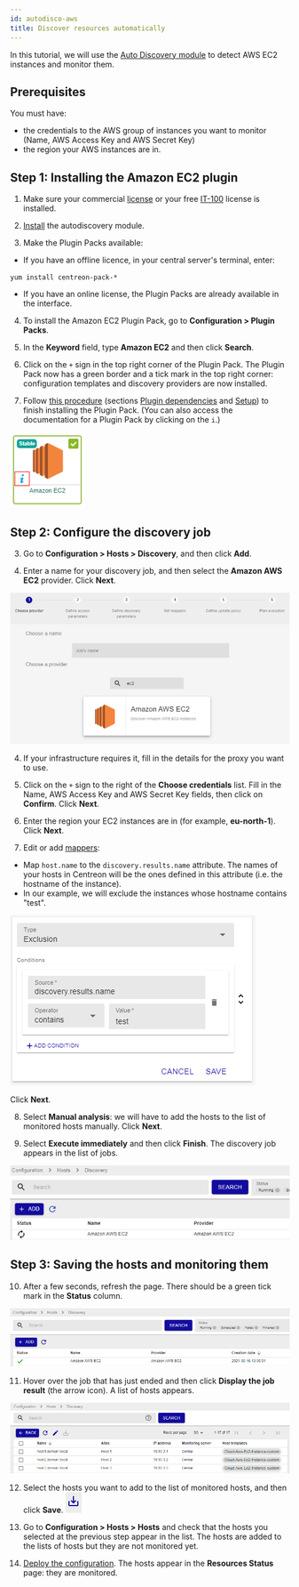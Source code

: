 ```yaml
---
id: autodisco-aws
title: Discover resources automatically
---
```


In this tutorial, we will use the [Auto Discovery module](../monitoring/discovery/hosts-discovery) to detect AWS EC2 instances and monitor them.

## Prerequisites

You must have:
- the credentials to the AWS group of instances you want to monitor (Name, AWS Access Key and AWS Secret Key)
- the region your AWS instances are in.

## Step 1: Installing the Amazon EC2 plugin

1. Make sure your commercial [license](../administration/licenses) or your free [IT-100](IT100) license is installed.

2. [Install](../monitoring/discovery/installation) the autodiscovery module.

3. Make the Plugin Packs available:

- If you have an offline licence, in your central server's terminal, enter:

```shell
yum install centreon-pack-*
```

- If you have an online license, the Plugin Packs are already available in the interface.

4. To install the Amazon EC2 Plugin Pack, go to **Configuration > Plugin Packs**.

5. In the **Keyword** field, type **Amazon EC2** and then click **Search**.

6. Click on the `+` sign in the top right corner of the Plugin Pack. The Plugin Pack now has a green border and a tick mark in the top right corner: configuration templates and discovery providers are now installed.

7. Follow [this procedure](../integrations/plugin-packs/procedures/cloud-aws-ec2) (sections [Plugin dependencies](../integrations/plugin-packs/procedures/cloud-aws-ec2#plugin-dependencies) and [Setup](../integrations/plugin-packs/procedures/cloud-aws-ec2#setup)) to finish installing the Plugin Pack. (You can also access the documentation for a Plugin Pack by clicking on the `i`.)

![image](../assets/getting-started/aws-doc.png)

## Step 2: Configure the discovery job

3. Go to **Configuration > Hosts > Discovery**, and then click **Add**.

4. Enter a name for your discovery job, and then select the **Amazon AWS EC2** provider. Click **Next**.

![image](../assets/getting-started/aws-provider.png)

4. If your infrastructure requires it, fill in the details for the proxy you want to use.

5. Click on the `+` sign to the right of the **Choose credentials** list. Fill in the Name, AWS Access Key and AWS Secret Key fields, then click on **Confirm**. Click **Next**.

6. Enter the region your EC2 instances are in (for example, **eu-north-1**). Click **Next**.

7. Edit or add [mappers](../monitoring/discovery/hosts-discovery#how-to-use-mappers):
- Map `host.name` to the `discovery.results.name` attribute. The names of your hosts in Centreon will be the ones defined in this attribute (i.e. the hostname of the instance).
- In our example, we will exclude the instances whose hostname contains "test".

![image](../assets/getting-started/aws-mapper.png)

Click **Next**.

8. Select **Manual analysis**: we will have to add the hosts to the list of monitored hosts manually. Click **Next**.

9. Select **Execute immediately** and then click **Finish**. The discovery job appears in the list of jobs.

![image](../assets/getting-started/aws-listofjobs.png)

## Step 3: Saving the hosts and monitoring them

10. After a few seconds, refresh the page. There should be a green tick mark in the **Status** column.

![image](../assets/getting-started/aws-success.png)

11. Hover over the job that has just ended and then click **Display the job result** (the arrow icon). A list of hosts appears.

![image](../assets/getting-started/aws-results.png)

12. Select the hosts you want to add to the list of monitored hosts, and then click **Save**. ![image](../assets/getting-started/aws-save.png)

13. Go to **Configuration > Hosts > Hosts** and check that the hosts you selected at the previous step appear in the list. The hosts are added to the lists of hosts but they are not monitored yet.

14. [Deploy the configuration](../monitoring/monitoring-servers/deploying-a-configuration). The hosts appear in the **Resources Status** page: they are monitored.

